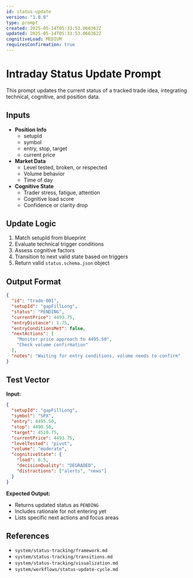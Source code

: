 ```yaml
---
id: status-update
version: "1.0.0"
type: prompt
created: 2025-05-14T05:33:53.066362Z
updated: 2025-05-14T05:33:53.066362Z
cognitiveLoad: MEDIUM
requiresConfirmation: true
---
```


# Intraday Status Update Prompt

This prompt updates the current status of a tracked trade idea, integrating technical, cognitive, and position data.

## Inputs

- **Position Info**
  - setupId
  - symbol
  - entry, stop, target
  - current price
- **Market Data**
  - Level tested, broken, or respected
  - Volume behavior
  - Time of day
- **Cognitive State**
  - Trader stress, fatigue, attention
  - Cognitive load score
  - Confidence or clarity drop

## Update Logic

1. Match setupId from blueprint
2. Evaluate technical trigger conditions
3. Assess cognitive factors
4. Transition to next valid state based on triggers
5. Return valid `status.schema.json` object

## Output Format

```json
{
  "id": "trade-001",
  "setupId": "gapFillLong",
  "status": "PENDING",
  "currentPrice": 4493.75,
  "entryDistance": 1.75,
  "entryConditionsMet": false,
  "nextActions": [
    "Monitor price approach to 4495.50",
    "Check volume confirmation"
  ],
  "notes": "Waiting for entry conditions, volume needs to confirm"
}
```

## Test Vector

**Input:**
```json
{
  "setupId": "gapFillLong",
  "symbol": "SPX",
  "entry": 4495.50,
  "stop": 4490.50,
  "target": 4510.75,
  "currentPrice": 4493.75,
  "levelTested": "pivot",
  "volume": "moderate",
  "cognitiveState": {
    "load": 6.5,
    "decisionQuality": "DEGRADED",
    "distractions": ["alerts", "news"]
  }
}
```

**Expected Output:**
- Returns updated status as `PENDING`
- Includes rationale for not entering yet
- Lists specific next actions and focus areas

## References

- `system/status-tracking/framework.md`
- `system/status-tracking/transitions.md`
- `system/status-tracking/visualization.md`
- `system/workflows/status-update-cycle.md`
